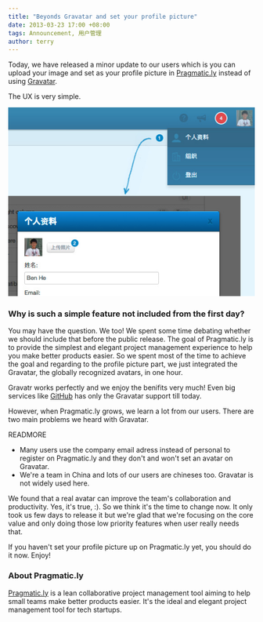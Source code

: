 ```yaml
---
title: "Beyonds Gravatar and set your profile picture"
date: 2013-03-23 17:00 +08:00
tags: Announcement, 用户管理
author: terry
---
```


Today, we have released a minor update to our users which is you can upload your image and set as your profile picture in
[Pragmatic.ly](http://pragmatic.ly "Lean Collaborative Project Management Tool and Online Collaboration")
instead of using [Gravatar](http://en.gravatar.com/).

The UX is very simple.

![](/images/announcing-uploading-avatar/update_avatar.jpg)

### Why is such a simple feature not included from the first day?

You may have the question. We too! We spent some time debating whether we should include that before the public release. The
goal of Pragmatic.ly is to provide the simplest and elegant project management experience to help you make better products easier.
So we spent most of the time to achieve the goal and regarding to the profile picture part, we just integrated the Gravatar, the
globally recognized avatars, in one hour.

Gravatr works perfectly and we enjoy the benifits very much! Even big services like [GitHub](http://github.com) has only the Gravatar support till today.

However, when Pragmatic.ly grows, we learn a lot from our users. There are two main problems we heard with Gravatar.

READMORE

* Many users use the company email adress instead of personal to register on Pragmatic.ly and they don't and won't set an avatar on Gravatar.
* We're a team in China and lots of our users are chineses too. Gravatar is not widely used here.

We found that a real avatar can improve the team's collaboration and productivity. Yes, it's true, :). So we think it's the time to change now. It only
took us few days to release it but we're glad that we're focusing on the core value and only doing those low priority features when user really needs that.

If you haven't set your profile picture up on Pragmatic.ly yet, you should do it now. Enjoy!

### About Pragmatic.ly ###

[Pragmatic.ly](https://fengche.co) is a lean collaborative project management tool aiming to help small teams make better products easier.
It's the ideal and elegant project management tool for tech startups.
